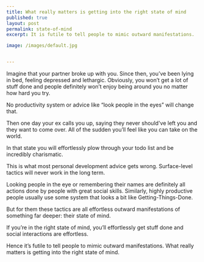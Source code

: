 ```yaml
---
title: What really matters is getting into the right state of mind
published: true
layout: post
permalink: state-of-mind
excerpt: It is futile to tell people to mimic outward manifestations.

image: /images/default.jpg


---
```



Imagine that your partner broke up with you. Since then, you’ve been lying in bed, feeling depressed and lethargic. Obviously, you won’t get a lot of stuff done and people definitely won’t enjoy being around you no matter how hard you try. 

No productivity system or advice like “look people in the eyes” will change that.

Then one day your ex calls you up, saying they never should've left you and they want to come over. All of the sudden you’ll feel like you can take on the world. 

In that state you will effortlessly plow through your todo list and be incredibly charismatic. 

This is what most personal development advice gets wrong. Surface-level tactics will never work in the long term. 

Looking people in the eye or remembering their names are definitely all actions done by people with great social skills. Similarly, highly productive people usually use some system that looks a bit like Getting-Things-Done. 

But for them these tactics are all effortless outward manifestations of something far deeper: their state of mind.

If you’re in the right state of mind, you’ll effortlessly get stuff done and social interactions are effortless. 

Hence it’s futile to tell people to mimic outward manifestations. What really matters is getting into the right state of mind.